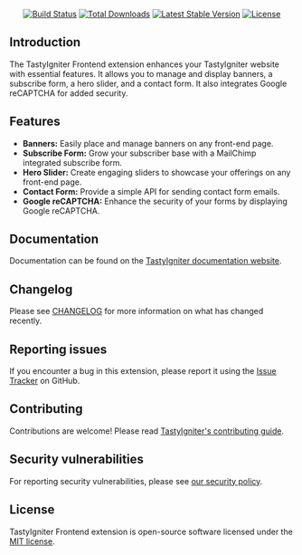 <p align="center">
    <a href="https://github.com/tastyigniter/ti-ext-frontend/actions"><img src="https://github.com/tastyigniter/ti-ext-frontend/actions/workflows/pipeline.yml/badge.svg" alt="Build Status"></a>
    <a href="https://packagist.org/packages/tastyigniter/ti-ext-frontend"><img src="https://img.shields.io/packagist/dt/tastyigniter/ti-ext-frontend" alt="Total Downloads"></a>
    <a href="https://packagist.org/packages/tastyigniter/ti-ext-frontend"><img src="https://img.shields.io/packagist/v/tastyigniter/ti-ext-frontend" alt="Latest Stable Version"></a>
    <a href="https://packagist.org/packages/tastyigniter/ti-ext-frontend"><img src="https://img.shields.io/packagist/l/tastyigniter/ti-ext-frontend" alt="License"></a>
</p>

## Introduction

The TastyIgniter Frontend extension enhances your TastyIgniter website with essential features. It allows you to manage and display banners, a subscribe form, a hero slider, and a contact form. It also integrates Google reCAPTCHA for added security.

## Features

- **Banners:** Easily place and manage banners on any front-end page.
- **Subscribe Form:** Grow your subscriber base with a MailChimp integrated subscribe form.
- **Hero Slider:** Create engaging sliders to showcase your offerings on any front-end page.
- **Contact Form:** Provide a simple API for sending contact form emails.
- **Google reCAPTCHA:** Enhance the security of your forms by displaying Google reCAPTCHA.

## Documentation

Documentation can be found on the [TastyIgniter documentation website](https://tastyigniter.com/docs/extensions/frontend).

## Changelog

Please see [CHANGELOG](https://github.com/tastyigniter/ti-ext-frontend/blob/master/CHANGELOG.md) for more information on what has changed recently.

## Reporting issues

If you encounter a bug in this extension, please report it using the [Issue Tracker](https://github.com/tastyigniter/ti-ext-frontend/issues) on GitHub.

## Contributing

Contributions are welcome! Please read [TastyIgniter's contributing guide](https://tastyigniter.com/docs/resources/contribution-guide).

## Security vulnerabilities

For reporting security vulnerabilities, please see [our security policy](https://github.com/tastyigniter/ti-ext-frontend/security/policy).

## License

TastyIgniter Frontend extension is open-source software licensed under the [MIT license](https://github.com/tastyigniter/ti-ext-frontend/blob/master/LICENSE.md).
